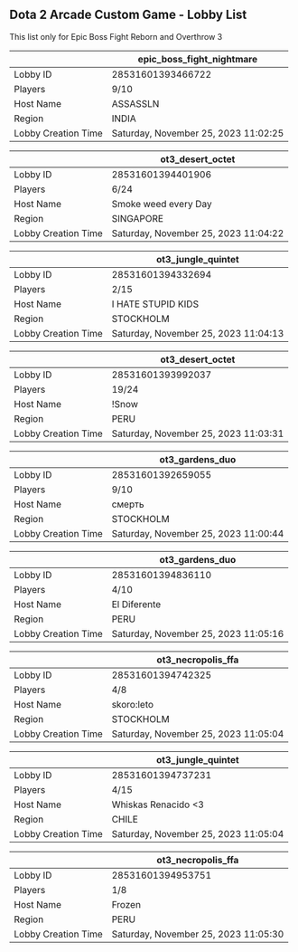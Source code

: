 ## Dota 2 Arcade Custom Game - Lobby List

This list only for Epic Boss Fight Reborn and Overthrow 3

|  | epic_boss_fight_nightmare |
| ------ | ------ |
| Lobby ID | 28531601393466722 |
| Players | 9/10 |
| Host Name | ASSASSLN |
| Region | INDIA |
| Lobby Creation Time | Saturday, November 25, 2023 11:02:25 |


|  | ot3_desert_octet |
| ------ | ------ |
| Lobby ID | 28531601394401906 |
| Players | 6/24 |
| Host Name | Smoke weed every Day |
| Region | SINGAPORE |
| Lobby Creation Time | Saturday, November 25, 2023 11:04:22 |


|  | ot3_jungle_quintet |
| ------ | ------ |
| Lobby ID | 28531601394332694 |
| Players | 2/15 |
| Host Name | I HATE STUPID KIDS |
| Region | STOCKHOLM |
| Lobby Creation Time | Saturday, November 25, 2023 11:04:13 |


|  | ot3_desert_octet |
| ------ | ------ |
| Lobby ID | 28531601393992037 |
| Players | 19/24 |
| Host Name | !Snow |
| Region | PERU |
| Lobby Creation Time | Saturday, November 25, 2023 11:03:31 |


|  | ot3_gardens_duo |
| ------ | ------ |
| Lobby ID | 28531601392659055 |
| Players | 9/10 |
| Host Name | смерть |
| Region | STOCKHOLM |
| Lobby Creation Time | Saturday, November 25, 2023 11:00:44 |


|  | ot3_gardens_duo |
| ------ | ------ |
| Lobby ID | 28531601394836110 |
| Players | 4/10 |
| Host Name | El Diferente |
| Region | PERU |
| Lobby Creation Time | Saturday, November 25, 2023 11:05:16 |


|  | ot3_necropolis_ffa |
| ------ | ------ |
| Lobby ID | 28531601394742325 |
| Players | 4/8 |
| Host Name | skoro:leto |
| Region | STOCKHOLM |
| Lobby Creation Time | Saturday, November 25, 2023 11:05:04 |


|  | ot3_jungle_quintet |
| ------ | ------ |
| Lobby ID | 28531601394737231 |
| Players | 4/15 |
| Host Name | Whiskas Renacido <3 |
| Region | CHILE |
| Lobby Creation Time | Saturday, November 25, 2023 11:05:04 |


|  | ot3_necropolis_ffa |
| ------ | ------ |
| Lobby ID | 28531601394953751 |
| Players | 1/8 |
| Host Name | Frozen |
| Region | PERU |
| Lobby Creation Time | Saturday, November 25, 2023 11:05:30 |


